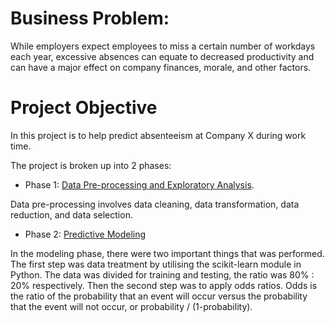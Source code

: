 # Business Problem:
While employers expect employees to miss a certain number of workdays each year, excessive absences can equate to decreased productivity and can have a major effect on company finances, morale, and other factors.

# Project Objective
In this project is to help predict absenteeism at Company X during work time. 

The project is broken up into 2 phases:

* Phase 1: [Data Pre-processing and Exploratory Analysis](https://github.com/vanessamiranda/Absenteeism_Prediction/blob/master/Absenteeism-Productivity-Pre-processing%20Analysis.ipynb).

Data pre-processing involves data cleaning, data transformation, data reduction, and data selection.

* Phase 2: [Predictive Modeling](https://github.com/vanessamiranda/Absenteeism_Prediction/blob/master/Absenteeism-Productivity-Predictive%20Modeling.ipynb)

In the modeling phase, there were two important things that was performed. The first step was data treatment by utilising
the scikit-learn module in Python. The data was divided for training and testing, the ratio was 80% : 20% respectively. Then the second step was to apply odds ratios. Odds is the ratio of the probability that an event will occur versus the probability that the event will not occur, or probability / (1-probability).  
